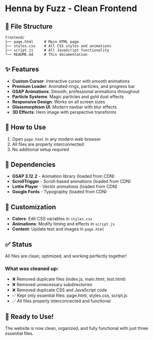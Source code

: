 # Henna by Fuzz - Clean Frontend

## 📁 File Structure
```
frontend/
├── page.html     # Main HTML page
├── styles.css    # All CSS styles and animations
├── script.js     # All JavaScript functionality
└── README.md     # This documentation
```

## ✨ Features
- **Custom Cursor**: Interactive cursor with smooth animations
- **Premium Loader**: Animated rings, particles, and progress bar
- **GSAP Animations**: Smooth, professional animations throughout
- **Particle Systems**: Magic particles and gold dust effects
- **Responsive Design**: Works on all screen sizes
- **Glassmorphism UI**: Modern navbar with blur effects
- **3D Effects**: Hero image with perspective transforms

## 🚀 How to Use
1. Open `page.html` in any modern web browser
2. All files are properly interconnected
3. No additional setup required

## 🔗 Dependencies
- **GSAP 3.12.2** - Animation library (loaded from CDN)
- **ScrollTrigger** - Scroll-based animations (loaded from CDN)
- **Lottie Player** - Vector animations (loaded from CDN)
- **Google Fonts** - Typography (loaded from CDN)

## 🎨 Customization
- **Colors**: Edit CSS variables in `styles.css`
- **Animations**: Modify timing and effects in `script.js`
- **Content**: Update text and images in `page.html`

## ✅ Status
All files are clean, optimized, and working perfectly together!

### What was cleaned up:
- ❌ Removed duplicate files (index.js, main.html, test.html)
- ❌ Removed unnecessary subdirectories
- ❌ Removed duplicate CSS and JavaScript code
- ✅ Kept only essential files: page.html, styles.css, script.js
- ✅ All files properly interconnected and functional

## 🌟 Ready to Use!
The website is now clean, organized, and fully functional with just three essential files.
